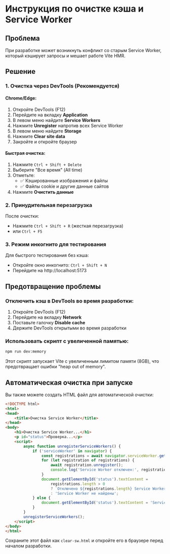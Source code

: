# Инструкция по очистке кэша и Service Worker

## Проблема
При разработке может возникнуть конфликт со старым Service Worker, который кэширует запросы и мешает работе Vite HMR.

## Решение

### 1. Очистка через DevTools (Рекомендуется)

#### Chrome/Edge:
1. Откройте DevTools (F12)
2. Перейдите на вкладку **Application**
3. В левом меню найдите **Service Workers**
4. Нажмите **Unregister** напротив всех Service Worker
5. В левом меню найдите **Storage**
6. Нажмите **Clear site data**
7. Закройте и откройте браузер

#### Быстрая очистка:
1. Нажмите `Ctrl + Shift + Delete`
2. Выберите "Все время" (All time)
3. Отметьте:
   - ✅ Кэшированные изображения и файлы
   - ✅ Файлы cookie и другие данные сайтов
4. Нажмите **Очистить данные**

### 2. Принудительная перезагрузка

После очистки:
- Нажмите `Ctrl + Shift + R` (жесткая перезагрузка)
- или `Ctrl + F5`

### 3. Режим инкогнито для тестирования

Для быстрого тестирования без кэша:
- Откройте окно инкогнито: `Ctrl + Shift + N`
- Перейдите на http://localhost:5173

## Предотвращение проблемы

### Отключить кэш в DevTools во время разработки:

1. Откройте DevTools (F12)
2. Перейдите на вкладку **Network**
3. Поставьте галочку **Disable cache**
4. Держите DevTools открытыми во время разработки

### Использовать скрипт с увеличенной памятью:

```bash
npm run dev:memory
```

Этот скрипт запускает Vite с увеличенным лимитом памяти (8GB), что предотвращает ошибки "heap out of memory".

## Автоматическая очистка при запуске

Вы также можете создать HTML файл для автоматической очистки:

```html
<!DOCTYPE html>
<html>
<head>
    <title>Очистка Service Worker</title>
</head>
<body>
    <h1>Очистка Service Worker...</h1>
    <p id="status">Проверка...</p>
    <script>
        async function unregisterServiceWorkers() {
            if ('serviceWorker' in navigator) {
                const registrations = await navigator.serviceWorker.getRegistrations();
                for (let registration of registrations) {
                    await registration.unregister();
                    console.log('Service Worker отключен:', registration);
                }
                document.getElementById('status').textContent = 
                    registrations.length > 0 
                    ? `Отключено ${registrations.length} Service Worker(s)` 
                    : 'Service Worker не найдены';
            } else {
                document.getElementById('status').textContent = 'Service Worker не поддерживается';
            }
        }
        unregisterServiceWorkers();
    </script>
</body>
</html>
```

Сохраните этот файл как `clear-sw.html` и откройте его в браузере перед началом разработки.

